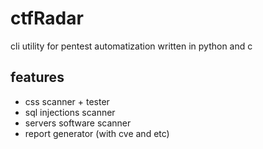 # ctfRadar
cli utility for pentest automatization written in python and c

## features 
- css scanner + tester
- sql injections scanner 
- servers software scanner 
- report generator (with cve and etc)